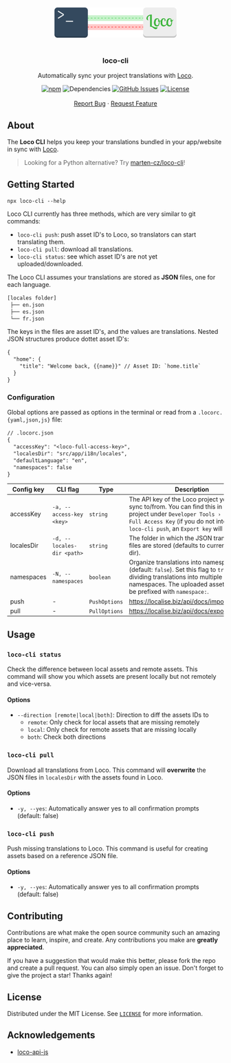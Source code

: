 <div align="center">
  <br />
  <img src="logo.svg" height="70">
  <br />
  <br />
  <h3 align="center">loco-cli</h3>
  <p align="center">

Automatically sync your project translations with [Loco](https://localise.biz).

[![npm](https://img.shields.io/npm/v/loco-cli)](https://www.npmjs.com/package/loco-cli)
![Dependencies](https://img.shields.io/librariesio/release/npm/loco-cli)
[![GitHub Issues](https://img.shields.io/github/issues/robrechtme/loco-cli.svg)](https://github.com/robrechtme/loco-cli/issues)
[![License](https://img.shields.io/badge/license-MIT-blue.svg)](https://opensource.org/licenses/MIT)
<br />
<br />
<a href="https://github.com/robrechtme/loco-cli/issues">Report Bug</a>
·
<a href="https://github.com/robrechtme/loco-cli/issues">Request Feature</a>

  </p>
</div>

## About

The **Loco CLI** helps you keep your translations bundled in your app/website in sync with [Loco](https://localise.biz).

> Looking for a Python alternative? Try [marten-cz/loco-cli](https://github.com/marten-cz/loco-cli)!

## Getting Started

```
npx loco-cli --help
```

Loco CLI currently has three methods, which are very similar to git commands:

- `loco-cli push`: push asset ID's to Loco, so translators can start translating them.
- `loco-cli pull`: download all translations.
- `loco-cli status`: see which asset ID's are not yet uploaded/downloaded.

The Loco CLI assumes your translations are stored as **JSON** files, one for each language.

```
[locales folder]
 ├── en.json
 ├── es.json
 └── fr.json
```

The keys in the files are asset ID's, and the values are translations. Nested JSON structures produce dottet asset ID's:

```jsonc
{
  "home": {
    "title": "Welcome back, {{name}}" // Asset ID: `home.title`
  }
}
```

### Configuration

Global options are passed as options in the terminal or read from a `.locorc.{yaml,json,js}` file:

```jsonc
// .locorc.json
{
  "accessKey": "<loco-full-access-key>",
  "localesDir": "src/app/i18n/locales",
  "defaultLanguage": "en",
  "namespaces": false
}
```

| Config key | CLI flag | Type | Description |
| ------ | ---- | ---- | ----------- |
| accessKey | `-a, --access-key <key>` | `string` | The API key of the Loco project you wish to sync to/from. You can find this in the Loco project under `Developer Tools › API Keys › Full Access Key` (if you do not intend to use `loco-cli push`, an `Export key` will work too). | 
| localesDir | `-d, --locales-dir <path>` | `string` | The folder in which the JSON translation files are stored (defaults to current working dir). | 
| namespaces | `-N, --namespaces` | `boolean` | Organize translations into namespaces (default: `false`). Set this flag to `true` when dividing translations into multiple namespaces. The uploaded asset ID's will be prefixed with `namespace:`. | 
| push | - | `PushOptions` | https://localise.biz/api/docs/import/import | 
| pull | - | `PullOptions` | https://localise.biz/api/docs/export/exportall | 


## Usage

### `loco-cli status`

Check the difference between local assets and remote assets. This command will show you which assets are present locally but not remotely and vice-versa.

#### Options

- `--direction [remote|local|both]`: Direction to diff the assets IDs to
  - `remote`: Only check for local assets that are missing remotely
  - `local`: Only check for remote assets that are missing locally
  - `both`: Check both directions

### `loco-cli pull`

Download all translations from Loco. This command will **overwrite** the JSON files in `localesDir` with the assets found in Loco.

#### Options

- `-y, --yes`: Automatically answer yes to all confirmation prompts (default: false)

### `loco-cli push`

Push missing translations to Loco. This command is useful for creating assets based on a reference JSON file.

#### Options

- `-y, --yes`: Automatically answer yes to all confirmation prompts (default: false)

## Contributing

Contributions are what make the open source community such an amazing place to learn, inspire, and create. Any contributions you make are **greatly appreciated**.

If you have a suggestion that would make this better, please fork the repo and create a pull request. You can also simply open an issue.
Don't forget to give the project a star! Thanks again!

## License

Distributed under the MIT License. See [`LICENSE`](./LICENSE) for more information.

## Acknowledgements

- [loco-api-js](https://github.com/thibmaek/loco-api-js)

